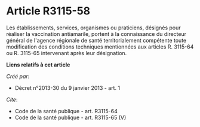 # Article R3115-58

Les établissements, services, organismes ou praticiens, désignés pour réaliser la vaccination antiamarile, portent à la
connaissance du directeur général de l'agence régionale de santé territorialement compétente toute modification des
conditions techniques mentionnées aux articles R. 3115-64 ou R. 3115-65 intervenant après leur désignation.

**Liens relatifs à cet article**

_Créé par_:

  - Décret n°2013-30 du 9 janvier 2013 - art. 1

_Cite_:

  - Code de la santé publique - art. R3115-64
  - Code de la santé publique - art. R3115-65 (V)
